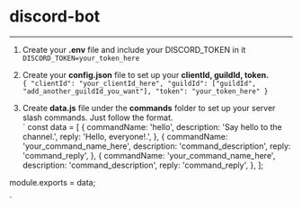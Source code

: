 # discord-bot

---

1. Create your **.env** file and include your DISCORD_TOKEN in it <br>
`DISCORD_TOKEN=your_token_here` 

2. Create your **config.json** file to set up your **clientId, guildId, token.** <br>
`{
  "clientId": "your_clientId_here",
  "guildId": ["guildId", "add_another_guildId_you_want"],
  "token": "your_token_here"
}`

3. Create **data.js** file under the **commands** folder to set up your server slash commands. Just follow the format. <br>
`
const data = [
  {
    commandName: 'hello',
    description: 'Say hello to the channel.',
    reply: 'Hello, everyone!.',
  },
  {
    commandName: 'your_command_name_here',
    description: 'command_description',
    reply: 'command_reply',
  },
  {
    commandName: 'your_command_name_here',
    description: 'command_description',
    reply: 'command_reply',
  },
];

module.exports = data;

`
